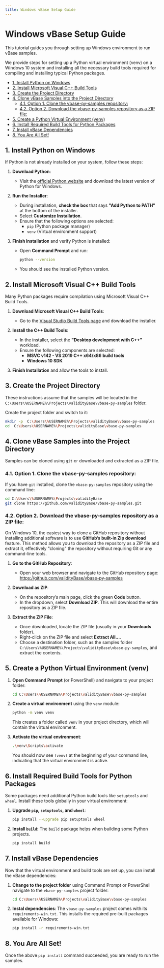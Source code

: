 ```yaml
---
title: Windows vBase Setup Guide
---
```


<!-- omit in toc -->
# Windows vBase Setup Guide

This tutorial guides you through setting up Windows environment
to run vBase samples.

We provide steps for setting up a Python virtual environment (venv) on a Windows 10 system and installing all the necessary build tools required for compiling and installing typical Python packages.

- [1. Install Python on Windows](#1-install-python-on-windows)
- [2. Install Microsoft Visual C++ Build Tools](#2-install-microsoft-visual-c-build-tools)
- [3. Create the Project Directory](#3-create-the-project-directory)
- [4. Clone vBase Samples into the Project Directory](#4-clone-vbase-samples-into-the-project-directory)
  - [4.1. Option 1. Clone the vbase-py-samples repository:](#41-option-1-clone-the-vbase-py-samples-repository)
  - [4.2. Option 2. Download the vbase-py-samples repository as a ZIP file:](#42-option-2-download-the-vbase-py-samples-repository-as-a-zip-file)
- [5. Create a Python Virtual Environment (venv)](#5-create-a-python-virtual-environment-venv)
- [6. Install Required Build Tools for Python Packages](#6-install-required-build-tools-for-python-packages)
- [7. Install vBase Dependencies](#7-install-vbase-dependencies)
- [8. You Are All Set!](#8-you-are-all-set)

## 1. Install Python on Windows

If Python is not already installed on your system, follow these steps:

1. **Download Python**:
   - Visit the [official Python website](https://www.python.org/downloads/) and download the latest version of Python for Windows.
   
2. **Run the Installer**:
   - During installation, **check the box** that says **"Add Python to PATH"** at the bottom of the installer.
   - Select **Customize Installation**.
   - Ensure that the following options are selected:
     - `pip` (Python package manager)
     - `venv` (Virtual environment support)

3. **Finish Installation** and verify Python is installed:
   - Open **Command Prompt** and run:
     ```bash
     python --version
     ```
   - You should see the installed Python version.

## 2. Install Microsoft Visual C++ Build Tools

Many Python packages require compilation using Microsoft Visual C++ Build Tools.

1. **Download Microsoft Visual C++ Build Tools**:
   - Go to the [Visual Studio Build Tools page](https://visualstudio.microsoft.com/visual-cpp-build-tools/) and download the installer.

2. **Install the C++ Build Tools**:
   - In the installer, select the **"Desktop development with C++"** workload.
   - Ensure the following components are selected:
     - **MSVC v142 - VS 2019 C++ x64/x86 build tools**
     - **Windows 10 SDK**

3. **Finish Installation** and allow the tools to install.

## 3. Create the Project Directory

These instructions assume that the samples will be located in the `C:\Users\%USERNAME%\Projects\validityBase\vbase-py-samples` folder.

Create the project folder and switch to it:
   ```bash
   mkdir -p  C:\Users\%USERNAME%\Projects\validityBase\vbase-py-samples
   cd  C:\Users\%USERNAME%\Projects\validityBase\vbase-py-samples
   ```

## 4. Clone vBase Samples into the Project Directory

Samples can be cloned using `git` or downloaded and extracted as a ZIP file.

### 4.1. Option 1. Clone the vbase-py-samples repository:
   
If you have `git` installed, clone the `vbase-py-samples` repository using the command line:
   ```bash
   cd C:\Users\%USERNAME%\Projects\validityBase
   git clone https://github.com/validityBase/vbase-py-samples.git
   ```

### 4.2. Option 2. Download the vbase-py-samples repository as a ZIP file:

On Windows 10, the easiest way to clone a GitHub repository without installing additional software is to use **GitHub’s built-in Zip download** feature. This method allows you to download the repository as a ZIP file and extract it, effectively "cloning" the repository without requiring Git or any command-line tools.

1. **Go to the GitHub Repository**:
   - Open your web browser and navigate to the GitHub repository page: https://github.com/validityBase/vbase-py-samples

2. **Download as ZIP**:
   - On the repository’s main page, click the green **Code** button.
   - In the dropdown, select **Download ZIP**. This will download the entire repository as a ZIP file.

3. **Extract the ZIP File**:
   - Once downloaded, locate the ZIP file (usually in your **Downloads** folder).
   - Right-click on the ZIP file and select **Extract All...**.
   - Choose a destination folder, such as the samples folder `C:\Users\%USERNAME%\Projects\validityBase\vbase-py-samples`, and extract the contents.

## 5. Create a Python Virtual Environment (venv)

1. **Open Command Prompt** (or PowerShell) and navigate to your project folder:
   ```bash
   cd C:\Users\%USERNAME%\Projects\validityBase\vbase-py-samples
   ```

2. **Create a virtual environment** using the `venv` module:
   ```bash
   python -m venv venv
   ```

   This creates a folder called `venv` in your project directory, which will contain the virtual environment.

3. **Activate the virtual environment**:
   ```bash
   .\venv\Scripts\activate
   ```

   You should now see `(venv)` at the beginning of your command line, indicating that the virtual environment is active.

## 6. Install Required Build Tools for Python Packages

Some packages need additional Python build tools like `setuptools` and `wheel`. Install these tools globally in your virtual environment:

1. **Upgrade `pip`, `setuptools`, and `wheel`**:
   ```bash
   pip install --upgrade pip setuptools wheel
   ```

2. **Install `build`**:
   The `build` package helps when building some Python projects.
   ```bash
   pip install build
   ```

## 7. Install vBase Dependencies

Now that the virtual environment and build tools are set up, you can install the vBase dependencies:

1. **Change to the project folder** using Command Prompt or PowerShell navigate to the `vbase-py-samples` project folder:
   ```bash
   cd C:\Users\%USERNAME%\Projects\validityBase\vbase-py-samples
   ```

2. **Instal dependencies**:
   The `vbase-py-samples` project comes with its `requirements-win.txt`.
   This installs the required pre-built packages available for Windows:
   ```bash
   pip install -r requirements-win.txt
   ```

## 8. You Are All Set!

Once the above `pip install` command succeeded, you are ready to run the samples.

